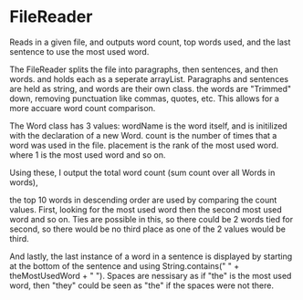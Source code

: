 # FileReader
Reads in a given file, and outputs word count, top words used, and the last sentence to use the most used word.

The FileReader splits the file into paragraphs, then sentences, and then words. and holds each as a seperate arrayList.
Paragraphs and sentences are held as string, and words are their own class.
the words are "Trimmed" down, removing punctuation like commas, quotes, etc. This allows for a more accuare word count comparison.

The Word class has 3 values:
wordName is the word itself, and is initilized with the declaration of a new Word.
count is the number of times that a word was used in the file.
placement is the rank of the most used word. where 1 is the most used word and so on.

Using these, I output the total word count (sum count over all Words in words),

the top 10 words in descending order are used by comparing the count values.
First, looking for the most used word then the second most used word and so on.
Ties are possible in this, so there could be 2 words tied for second, so there would be no third place as one of the 2 values would be third.

And lastly, the last instance of a word in a sentence is displayed by starting at the bottom of the sentence and using
String.contains(" " + theMostUsedWord + " "). Spaces are nessisary as if "the" is the most used word, then "they" could be seen as "the"
if the spaces were not there.
